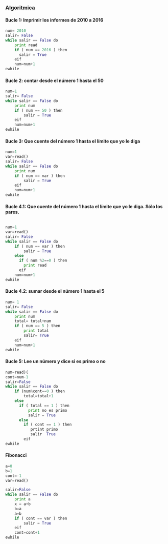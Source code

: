 ### Algoritmica  

#### Bucle 1: Imprimir los informes de 2010 a 2016  
```python  
num= 2010
salir= False
while salir == False do
    print read
    if ( num == 2016 ) then
      salir = True
    eif
    num=num+1
ewhile
```  
#### Bucle 2: contar desde el número 1 hasta el 50
```python  
num=1
salir= False
while salir == False do
    print num
    if ( num == 50 ) then
        salir = True
    eif
    num=num+1
ewhile    
```  
#### Bucle 3: Que cuente del número 1 hasta el límite que yo le diga  
```python  
num=1
var=read()
salir= False
while salir == False do
    print num
    if ( num == var ) then
        salir = True
    eif
    num=num+1
ewhile    
```  
#### Bucle 4.1: Que cuente del número 1 hasta el límite que yo le diga. Sólo los pares.  
```python  

num=1
var=read()
salir= False
while salir == False do
    if ( num == var ) then
        salir = True
    else
      if ( num %2==0 ) then
        print read
      eif
    num=num+1
ewhile    
```   
#### Bucle 4.2: sumar desde el número 1 hasta el 5  
```python
num= 1
salir= False
while salir == False do
    print num
    total= total+num
    if ( num == 5 ) then
        print total
        salir= True
    eif
    num=num+1
ewhile    
```  
#### Bucle 5: Lee un número y dice si es primo o no
```python
num=read)(
cont=num-1
salir=False
while salir == False do
    if (num%cont==0 ) then
        total=total+1
    else
      if ( total == 1 ) then
          print no es primo
          salir = True
      else
        if ( cont == 1 ) then
           prtint primo
           salir  True
        eif
ewhile                
```  
#### Fibonacci
```python
a=0
b=1
cont=-1
var=read()

salir=False
while salir == False do
    print a
    x = a+b
    b=a
    a=b
    if ( cont == var ) then
        salir = True
    eif
    cont=cont+1
ewhile    
```  































